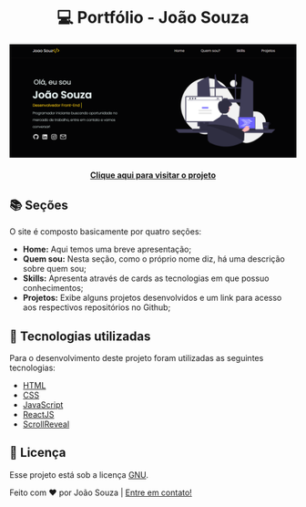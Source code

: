 <div align="center">

# 💻 Portfólio - João Souza

![Preview do projeto](src/assets/preview.png)

</div>

<h4 align="center"><a href="https://portfolio-joaosouza7.vercel.app">Clique aqui para visitar o projeto</a></h4>


## 📚 Seções

O site é composto basicamente por quatro seções:

- **Home:** Aqui temos uma breve apresentação;
- **Quem sou:** Nesta seção, como o próprio nome diz, há uma descrição sobre quem sou;
- **Skills:** Apresenta através de cards as tecnologias em que possuo conhecimentos;
- **Projetos:** Exibe alguns projetos desenvolvidos e um link para acesso aos respectivos repositórios no Github;


## 🚀 Tecnologias utilizadas

Para o desenvolvimento deste projeto foram utilizadas as seguintes tecnologias:

- [HTML](https://developer.mozilla.org/en-US/docs/Web/HTML)
- [CSS](https://www.w3.org/Style/CSS/Overview.en.html)
- [JavaScript](https://developer.mozilla.org/en-US/docs/Web/JavaScript)
- [ReactJS](https://reactjs.org/)
- [ScrollReveal](https://scrollrevealjs.org/)


## 📝 Licença

Esse projeto está sob a licença [GNU](./LICENSE).

Feito com ❤️ por João Souza | [Entre em contato!](https://www.linkedin.com/in/joaosouzadesenvolvedorweb)